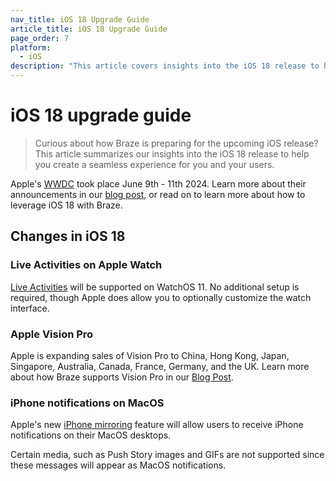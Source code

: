 ```yaml
---
nav_title: iOS 18 Upgrade Guide
article_title: iOS 18 Upgrade Guide
page_order: 7
platform: 
  - iOS
description: "This article covers insights into the iOS 18 release to help you upgrade your SDK seamlessly."
---
```


# iOS 18 upgrade guide

> Curious about how Braze is preparing for the upcoming iOS release? This article summarizes our insights into the iOS 18 release to help you create a seamless experience for you and your users.


Apple's [WWDC](https://developer.apple.com/wwdc24/) took place June 9th - 11th 2024. Learn more about their announcements in our [blog post](https://www.braze.com/resources/articles/wwdc-announcements-bring-apple-intelligence-rcs-and-more-to-ios-18), or read on to learn more about how to leverage iOS 18 with Braze.

## Changes in iOS 18

### Live Activities on Apple Watch

[Live Activities](https://www.braze.com/docs/developer_guide/platform_integration_guides/swift/live_activities/live_activities) will be supported on WatchOS 11. No additional setup is required, though Apple does allow you to optionally customize the watch interface.

### Apple Vision Pro

Apple is expanding sales of Vision Pro to China, Hong Kong, Japan, Singapore, Australia, Canada, France, Germany, and the UK. Learn more about how Braze supports Vision Pro in our [Blog Post](https://www.braze.com/resources/articles/building-braze-a-new-era-of-customer-engagement-braze-announces-visionos-support).

### iPhone notifications on MacOS

Apple's new [iPhone mirroring](https://www.apple.com/newsroom/2024/06/macos-sequoia-takes-productivity-and-intelligence-on-mac-to-new-heights/) feature will allow users to receive iPhone notifications on their MacOS desktops. 

Certain media, such as Push Story images and GIFs are not supported since these messages will appear as MacOS notifications.
